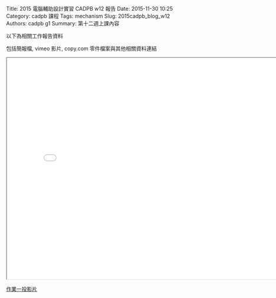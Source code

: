 Title: 2015 電腦輔助設計實習 CADPB w12 報告
Date: 2015-11-30 10:25
Category: cadpb 課程
Tags: mechanism
Slug: 2015cadpb_blog_w12
Authors: cadpb g1
Summary: 第十二週上課內容

以下為相關工作報告資料

包括簡報檔, vimeo 影片, copy.com 零件檔案與其他相關資料連結

<iframe src="cadp_w12_lecture.html" width="800" height="600"></iframe>

<p><a href="cadp_w12_lecture.html" target="_blank">作業一投影片</a></p>


